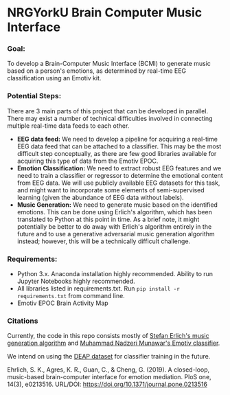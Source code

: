 # NRGYorkU Brain Computer Music Interface

### Goal:
To develop a Brain-Computer Music Interface (BCMI) to generate music based on a person's emotions, as determined by real-time EEG classification using an Emotiv kit.

### Potential Steps:
There are 3 main parts of this project that can be developed in parallel. There may exist a number of technical difficulties involved in connecting multiple real-time data feeds to each other.

- **EEG data feed:** We need to develop a pipeline for acquiring a real-time EEG data feed that can be attached to a classifier. This may be the most difficult step conceptually, as there are few good libraries available for acquiring this type of data from the Emotiv EPOC. 
- **Emotion Classification:** We need to extract robust EEG features and we need to train a classifier or regressor to determine the emotional content from EEG data. We will use publicly available EEG datasets for this task, and might want to incorporate some elements of semi-supervised learning (given the abundance of EEG data without labels).
- **Music Generation:** We need to generate music based on the identified emotions. This can be done using Erlich's algorithm, which has been translated to Python at this point in time. As a brief note, it might potentially be better to do away with Erlich's algorithm entirely in the future and to use a generative adversarial music generation algorithm instead; however, this will be a technically difficult challenge.

### Requirements:
- Python 3.x. Anaconda installation highly recommended. Ability to run Jupyter Notebooks highly recommended.
- All libraries listed in requirements.txt. Run `pip install -r requirements.txt` from command line.
- Emotiv EPOC Brain Activity Map

### Citations
Currently, the code in this repo consists mostly of [Stefan Erlich's music generation algorithm](https://github.com/stefan-ehrlich/code-algorithmicMusicGenerationSystem) and [Muhammad Nadzeri Munawar's Emotiv classifier](https://github.com/nadzeri/Realtime-EEG-Based-Emotion-Recognition). 

We intend on using the [DEAP dataset](http://www.eecs.qmul.ac.uk/mmv/datasets/deap/) for classifier training in the future.

Ehrlich, S. K., Agres, K. R., Guan, C., & Cheng, G. (2019). A closed-loop, music-based brain-computer interface for emotion mediation. PloS one, 14(3), e0213516. URL/DOI: https://doi.org/10.1371/journal.pone.0213516

